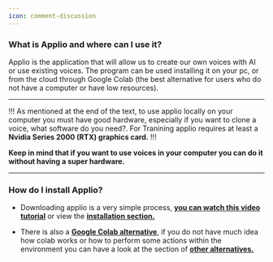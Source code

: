 ```yaml
---
icon: comment-discussion
---
```

### What is Applio and where can I use it?

Applio is the application that will allow us to create our own voices with AI or use existing voices. The program can be used installing it on your pc, or from the cloud through Google Colab (the best alternative for users who do not have a computer or have low resources).

---
!!!
As mentioned at the end of the text, to use applio locally on your computer you must have good hardware, especially if you want to clone a voice, what software do you need?. For Tranining applio requires at least a **Nvidia Series 2000 (RTX) graphics card.**
!!!

**Keep in mind that if you want to use voices in your computer you can do it without having a super hardware.**

---
### How do I install Applio?
- Downloading applio is a very simple process, **[you can watch this video tutorial](https://youtu.be/Jikp-u55uyg?si=RJDb7ij0CwDmlkvQ)** or view the **[installation section.](/get-started/install-applio/")**

- There is also a **[Google Colab alternative](https://colab.research.google.com/github/iahispano/applio/blob/master/assets/Applio.ipynb)**, if you do not have much idea how colab works or how to perform some actions within the environment you can have a look at the section of **[other alternatives.](/get-started/Other-Alternatives/)**